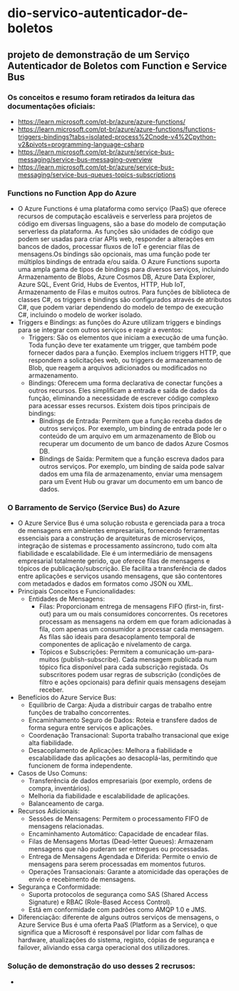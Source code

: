# dio-servico-autenticador-de-boletos

## projeto de demonstração de um Serviço Autenticador de Boletos com Function e Service Bus

### Os conceitos e resumo foram retirados da leitura das documentações oficiais:
- <https://learn.microsoft.com/pt-br/azure/azure-functions/>
- <https://learn.microsoft.com/pt-br/azure/azure-functions/functions-triggers-bindings?tabs=isolated-process%2Cnode-v4%2Cpython-v2&pivots=programming-language-csharp>
- <https://learn.microsoft.com/pt-br/azure/service-bus-messaging/service-bus-messaging-overview>
- <https://learn.microsoft.com/pt-br/azure/service-bus-messaging/service-bus-queues-topics-subscriptions>

### Functions no Function App do Azure
- O Azure Functions é uma plataforma como serviço (PaaS) que oferece recursos de computação escaláveis e serverless para projetos de código em diversas linguagens, são a base do modelo de computação serverless da plataforma. As funções são unidades de código que podem ser usadas para criar APIs web, responder a alterações em bancos de dados, processar fluxos de IoT e gerenciar filas de mensagens.Os bindings são opcionais, mas uma função pode ter múltiplos bindings de entrada e/ou saída. O Azure Functions suporta uma ampla gama de tipos de bindings para diversos serviços, incluindo Armazenamento de Blobs, Azure Cosmos DB, Azure Data Explorer, Azure SQL, Event Grid, Hubs de Eventos, HTTP, Hub IoT, Armazenamento de Filas e muitos outros. Para funções de biblioteca de classes C#, os triggers e bindings são configurados através de atributos C#, que podem variar dependendo do modelo de tempo de execução C#, incluindo o modelo de worker isolado.
- Triggers e Bindings: as funções do Azure utilizam triggers e bindings para se integrar com outros serviços e reagir a eventos:
  * Triggers: São os elementos que iniciam a execução de uma função. Toda função deve ter exatamente um trigger, que também pode fornecer dados para a função. Exemplos incluem triggers HTTP, que respondem a solicitações web, ou triggers de armazenamento de Blob, que reagem a arquivos adicionados ou modificados no armazenamento.
  * Bindings: Oferecem uma forma declarativa de conectar funções a outros recursos. Eles simplificam a entrada e saída de dados da função, eliminando a necessidade de escrever código complexo para acessar esses recursos. Existem dois tipos principais de bindings:
    * Bindings de Entrada: Permitem que a função receba dados de outros serviços. Por exemplo, um binding de entrada pode ler o conteúdo de um arquivo em um armazenamento de Blob ou recuperar um documento de um banco de dados Azure Cosmos DB.
    * Bindings de Saída: Permitem que a função escreva dados para outros serviços. Por exemplo, um binding de saída pode salvar dados em uma fila de armazenamento, enviar uma mensagem para um Event Hub ou gravar um documento em um banco de dados.

### O Barramento de Serviço (Service Bus) do Azure
- O Azure Service Bus é uma solução robusta e gerenciada para a troca de mensagens em ambientes empresariais, fornecendo ferramentas essenciais para a construção de arquiteturas de microserviços, integração de sistemas e processamento assíncrono, tudo com alta fiabilidade e escalabilidade. Ele é um intermediário de mensagens empresarial totalmente gerido, que oferece filas de mensagens e tópicos de publicação/subscrição. Ele facilita a transferência de dados entre aplicações e serviços usando mensagens, que são contentores com metadados e dados em formatos como JSON ou XML.
- Principais Conceitos e Funcionalidades:
  * Entidades de Mensagens:
    * Filas: Proporcionam entrega de mensagens FIFO (first-in, first-out) para um ou mais consumidores concorrentes. Os recetores processam as mensagens na ordem em que foram adicionadas à fila, com apenas um consumidor a processar cada mensagem. As filas são ideais para desacoplamento temporal de componentes de aplicação e nivelamento de carga.
    * Tópicos e Subscrições: Permitem a comunicação um-para-muitos (publish-subscribe). Cada mensagem publicada num tópico fica disponível para cada subscrição registada. Os subscritores podem usar regras de subscrição (condições de filtro e ações opcionais) para definir quais mensagens desejam receber.
- Benefícios do Azure Service Bus:
  * Equilíbrio de Carga: Ajuda a distribuir cargas de trabalho entre funções de trabalho concorrentes.
  * Encaminhamento Seguro de Dados: Roteia e transfere dados de forma segura entre serviços e aplicações.
  * Coordenação Transacional: Suporta trabalho transacional que exige alta fiabilidade.
  * Desacoplamento de Aplicações: Melhora a fiabilidade e escalabilidade das aplicações ao desacoplá-las, permitindo que funcionem de forma independente.
- Casos de Uso Comuns:
  * Transferência de dados empresariais (por exemplo, ordens de compra, inventários).
  * Melhoria da fiabilidade e escalabilidade de aplicações.
  * Balanceamento de carga.
- Recursos Adicionais:
  * Sessões de Mensagens: Permitem o processamento FIFO de mensagens relacionadas.
  * Encaminhamento Automático: Capacidade de encadear filas.
  * Filas de Mensagens Mortas (Dead-letter Queues): Armazenam mensagens que não puderam ser entregues ou processadas.
  * Entrega de Mensagens Agendada e Diferida: Permite o envio de mensagens para serem processadas em momentos futuros.
  * Operações Transacionais: Garante a atomicidade das operações de envio e recebimento de mensagens.
- Segurança e Conformidade:
  * Suporta protocolos de segurança como SAS (Shared Access Signature) e RBAC (Role-Based Access Control).
  * Está em conformidade com padrões como AMQP 1.0 e JMS.
- Diferenciação: diferente de alguns outros serviços de mensagens, o Azure Service Bus é uma oferta PaaS (Platform as a Service), o que significa que a Microsoft é responsável por lidar com falhas de hardware, atualizações do sistema, registo, cópias de segurança e failover, aliviando essa carga operacional dos utilizadores.

### Solução de demonstração do uso desses 2 recrusos:
- 






















